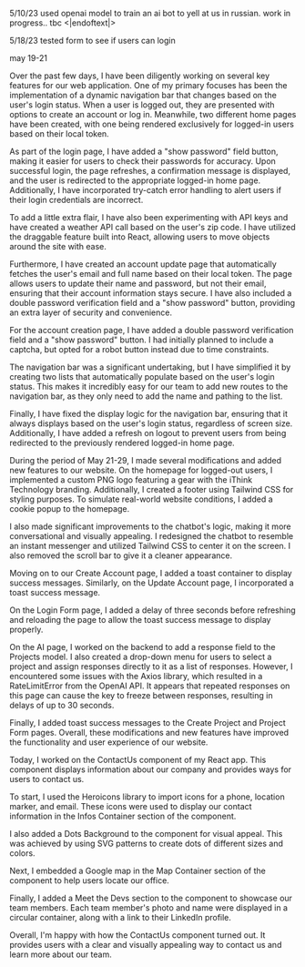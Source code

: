 5/10/23
used openai model to train an ai bot
to yell at us in russian.
work in progress.. tbc
<|endoftext|>

5/18/23
tested form to see if users can login

may 19-21

Over the past few days, I have been diligently working on several key features for our web application. One of my primary focuses has been the implementation of a dynamic navigation bar that changes based on the user's login status. When a user is logged out, they are presented with options to create an account or log in. Meanwhile, two different home pages have been created, with one being rendered exclusively for logged-in users based on their local token.

As part of the login page, I have added a "show password" field button, making it easier for users to check their passwords for accuracy. Upon successful login, the page refreshes, a confirmation message is displayed, and the user is redirected to the appropriate logged-in home page. Additionally, I have incorporated try-catch error handling to alert users if their login credentials are incorrect.

To add a little extra flair, I have also been experimenting with API keys and have created a weather API call based on the user's zip code. I have utilized the draggable feature built into React, allowing users to move objects around the site with ease.

Furthermore, I have created an account update page that automatically fetches the user's email and full name based on their local token. The page allows users to update their name and password, but not their email, ensuring that their account information stays secure. I have also included a double password verification field and a "show password" button, providing an extra layer of security and convenience.

For the account creation page, I have added a double password verification field and a "show password" button. I had initially planned to include a captcha, but opted for a robot button instead due to time constraints.

The navigation bar was a significant undertaking, but I have simplified it by creating two lists that automatically populate based on the user's login status. This makes it incredibly easy for our team to add new routes to the navigation bar, as they only need to add the name and pathing to the list.

Finally, I have fixed the display logic for the navigation bar, ensuring that it always displays based on the user's login status, regardless of screen size. Additionally, I have added a refresh on logout to prevent users from being redirected to the previously rendered logged-in home page.


During the period of May 21-29, I made several modifications and added new features to our website. On the homepage for logged-out users, I implemented a custom PNG logo featuring a gear with the iThink Technology branding. Additionally, I created a footer using Tailwind CSS for styling purposes. To simulate real-world website conditions, I added a cookie popup to the homepage.

I also made significant improvements to the chatbot's logic, making it more conversational and visually appealing. I redesigned the chatbot to resemble an instant messenger and utilized Tailwind CSS to center it on the screen. I also removed the scroll bar to give it a cleaner appearance.

Moving on to our Create Account page, I added a toast container to display success messages. Similarly, on the Update Account page, I incorporated a toast success message.

On the Login Form page, I added a delay of three seconds before refreshing and reloading the page to allow the toast success message to display properly.

On the AI page, I worked on the backend to add a response field to the Projects model. I also created a drop-down menu for users to select a project and assign responses directly to it as a list of responses. However, I encountered some issues with the Axios library, which resulted in a RateLimitError from the OpenAI API. It appears that repeated responses on this page can cause the key to freeze between responses, resulting in delays of up to 30 seconds.

Finally, I added toast success messages to the Create Project and Project Form pages. Overall, these modifications and new features have improved the functionality and user experience of our website.

Today, I worked on the ContactUs component of my React app. This component displays information about our company and provides ways for users to contact us.

To start, I used the Heroicons library to import icons for a phone, location marker, and email. These icons were used to display our contact information in the Infos Container section of the component.

I also added a Dots Background to the component for visual appeal. This was achieved by using SVG patterns to create dots of different sizes and colors.

Next, I embedded a Google map in the Map Container section of the component to help users locate our office.

Finally, I added a Meet the Devs section to the component to showcase our team members. Each team member's photo and name were displayed in a circular container, along with a link to their LinkedIn profile.

Overall, I'm happy with how the ContactUs component turned out. It provides users with a clear and visually appealing way to contact us and learn more about our team.
